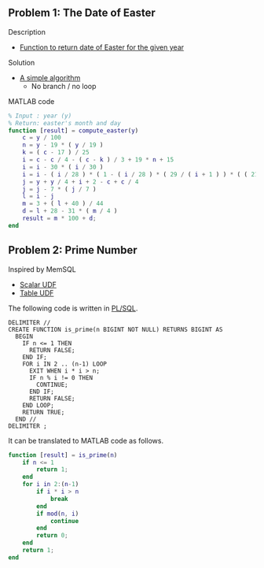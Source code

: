 ## Problem 1: The Date of Easter

Description

- [Function to return date of Easter for the given year](https://stackoverflow.com/questions/2192533/function-to-return-date-of-easter-for-the-given-year)

Solution

- [A simple algorithm](https://aa.usno.navy.mil/faq/docs/easter.php)
    + No branch / no loop

MATLAB code

```matlab
% Input : year (y)
% Return: easter's month and day
function [result] = compute_easter(y)
    c = y / 100
    n = y - 19 * ( y / 19 )
    k = ( c - 17 ) / 25
    i = c - c / 4 - ( c - k ) / 3 + 19 * n + 15
    i = i - 30 * ( i / 30 )
    i = i - ( i / 28 ) * ( 1 - ( i / 28 ) * ( 29 / ( i + 1 ) ) * ( ( 21 - n ) / 11 ) )
    j = y + y / 4 + i + 2 - c + c / 4
    j = j - 7 * ( j / 7 )
    l = i - j
    m = 3 + ( l + 40 ) / 44
    d = l + 28 - 31 * ( m / 4 )
    result = m * 100 + d;
end
```

## Problem 2: Prime Number

Inspired by MemSQL

- [Scalar UDF](https://docs.memsql.com/v6.5/reference/sql-reference/procedural-sql-reference/create-function-udf/)
- [Table UDF](https://docs.memsql.com/v6.5/reference/sql-reference/procedural-sql-reference/create-function-tvf/)

The following code is written in [PL/SQL](https://www.tutorialspoint.com/plsql/plsql_functions.htm).

```
DELIMITER //
CREATE FUNCTION is_prime(n BIGINT NOT NULL) RETURNS BIGINT AS
  BEGIN
    IF n <= 1 THEN
      RETURN FALSE;
    END IF;
    FOR i IN 2 .. (n-1) LOOP
      EXIT WHEN i * i > n;
      IF n % i != 0 THEN
        CONTINUE;
      END IF;
      RETURN FALSE;
    END LOOP;
    RETURN TRUE;
  END //
DELIMITER ;
```

It can be translated to MATLAB code as follows.

```matlab
function [result] = is_prime(n)
    if n <= 1
        return 1;
    end
    for i in 2:(n-1)
        if i * i > n
            break
        end
        if mod(n, i)
            continue
        end
        return 0;
    end
    return 1;
end
```

